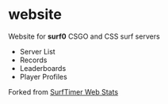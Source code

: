 # website

Website for **surf0** CSGO and CSS surf servers
- Server List
- Records
- Leaderboards
- Player Profiles

Forked from [SurfTimer Web Stats](https://github.com/surftimer/SurfTimer-Web-Stats)
